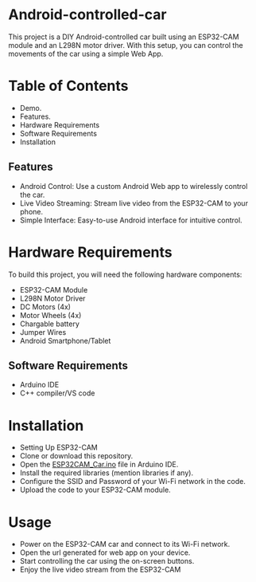 # Android-controlled-car
This project is a DIY Android-controlled car built using an ESP32-CAM module and an L298N motor driver. With this setup, you can control the movements of the car using a simple Web App.

# Table of Contents
- Demo.
- Features.
- Hardware Requirements
- Software Requirements
- Installation


## Features
- Android Control: Use a custom Android Web app to wirelessly control the car.
- Live Video Streaming: Stream live video from the ESP32-CAM to your phone.
- Simple Interface: Easy-to-use Android interface for intuitive control.
# Hardware Requirements
To build this project, you will need the following hardware components:

- ESP32-CAM Module
- L298N Motor Driver
- DC Motors (4x)
- Motor Wheels (4x)
- Chargable battery
- Jumper Wires
- Android Smartphone/Tablet

## Software Requirements
- Arduino IDE
- C++ compiler/VS code 
# Installation
- Setting Up ESP32-CAM
- Clone or download this repository.
- Open the [ESP32CAM_Car.ino](https://github.com/yashdeepkum/Android-controlled-car/blob/main/ESP32CAM_Car/ESP32CAM_Car.ino) file in Arduino IDE.
- Install the required libraries (mention libraries if any).
- Configure the SSID and Password of your Wi-Fi network in the code.
- Upload the code to your ESP32-CAM module.

# Usage
- Power on the ESP32-CAM car and connect to its Wi-Fi network.
- Open the url generated for web app on your device.
- Start controlling the car using the on-screen buttons.
- Enjoy the live video stream from the ESP32-CAM 
